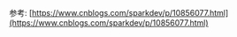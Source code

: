 参考: [https://www.cnblogs.com/sparkdev/p/10856077.html](https://www.cnblogs.com/sparkdev/p/10856077.html)